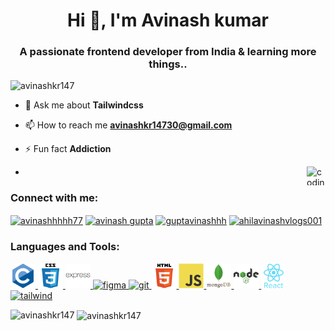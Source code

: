 <h1 align="center">Hi 👋, I'm Avinash kumar</h1>
<h3 align="center">A passionate frontend developer from India & learning more things..</h3>

<p align="left"> <img src="https://komarev.com/ghpvc/?username=avinashkr147&label=Profile%20views&color=0e75b6&style=flat" alt="avinashkr147" /> </p>

- 💬 Ask me about **Tailwindcss**

- 📫 How to reach me **avinashkr14730@gmail.com**

- ⚡ Fun fact **Addiction**
-  <img align="right" alt="coding"  height="30px" width="30px" src="https://camo.githubusercontent.com/2391d7be5a3b6dd…0302f302a4647443642557a7a5a7331564a4c75592e676966">

<h3 align="left">Connect with me:</h3>
<p align="left">
<a href="https://twitter.com/avinashhhhh77" target="blank"><img align="center" src="https://raw.githubusercontent.com/rahuldkjain/github-profile-readme-generator/master/src/images/icons/Social/twitter.svg" alt="avinashhhhh77" height="30" width="40" /></a>
<a href="https://linkedin.com/in/avinash gupta" target="blank"><img align="center" src="https://raw.githubusercontent.com/rahuldkjain/github-profile-readme-generator/master/src/images/icons/Social/linked-in-alt.svg" alt="avinash gupta" height="30" width="40" /></a>
<a href="https://instagram.com/guptavinashhh" target="blank"><img align="center" src="https://raw.githubusercontent.com/rahuldkjain/github-profile-readme-generator/master/src/images/icons/Social/instagram.svg" alt="guptavinashhh" height="30" width="40" /></a>
<a href="https://www.youtube.com/c/ahilavinashvlogs001" target="blank"><img align="center" src="https://raw.githubusercontent.com/rahuldkjain/github-profile-readme-generator/master/src/images/icons/Social/youtube.svg" alt="ahilavinashvlogs001" height="30" width="40" /></a>
</p>

<h3 align="left">Languages and Tools:</h3>
<p align="left"> <a href="https://www.cprogramming.com/" target="_blank" rel="noreferrer"> <img src="https://raw.githubusercontent.com/devicons/devicon/master/icons/c/c-original.svg" alt="c" width="40" height="40"/> </a> <a href="https://www.w3schools.com/css/" target="_blank" rel="noreferrer"> <img src="https://raw.githubusercontent.com/devicons/devicon/master/icons/css3/css3-original-wordmark.svg" alt="css3" width="40" height="40"/> </a> <a href="https://expressjs.com" target="_blank" rel="noreferrer"> <img src="https://raw.githubusercontent.com/devicons/devicon/master/icons/express/express-original-wordmark.svg" alt="express" width="40" height="40"/> </a> <a href="https://www.figma.com/" target="_blank" rel="noreferrer"> <img src="https://www.vectorlogo.zone/logos/figma/figma-icon.svg" alt="figma" width="40" height="40"/> </a> <a href="https://git-scm.com/" target="_blank" rel="noreferrer"> <img src="https://www.vectorlogo.zone/logos/git-scm/git-scm-icon.svg" alt="git" width="40" height="40"/> </a> <a href="https://www.w3.org/html/" target="_blank" rel="noreferrer"> <img src="https://raw.githubusercontent.com/devicons/devicon/master/icons/html5/html5-original-wordmark.svg" alt="html5" width="40" height="40"/> </a> <a href="https://developer.mozilla.org/en-US/docs/Web/JavaScript" target="_blank" rel="noreferrer"> <img src="https://raw.githubusercontent.com/devicons/devicon/master/icons/javascript/javascript-original.svg" alt="javascript" width="40" height="40"/> </a> <a href="https://www.mongodb.com/" target="_blank" rel="noreferrer"> <img src="https://raw.githubusercontent.com/devicons/devicon/master/icons/mongodb/mongodb-original-wordmark.svg" alt="mongodb" width="40" height="40"/> </a> <a href="https://nodejs.org" target="_blank" rel="noreferrer"> <img src="https://raw.githubusercontent.com/devicons/devicon/master/icons/nodejs/nodejs-original-wordmark.svg" alt="nodejs" width="40" height="40"/> </a> <a href="https://reactjs.org/" target="_blank" rel="noreferrer"> <img src="https://raw.githubusercontent.com/devicons/devicon/master/icons/react/react-original-wordmark.svg" alt="react" width="40" height="40"/> </a> <a href="https://tailwindcss.com/" target="_blank" rel="noreferrer"> <img src="https://www.vectorlogo.zone/logos/tailwindcss/tailwindcss-icon.svg" alt="tailwind" width="40" height="40"/> </a> </p>

<p><img align="left" src="https://github-readme-stats.vercel.app/api/top-langs?username=avinashkr147&show_icons=true&locale=en&layout=compact" alt="avinashkr147" /></p>

<p>&nbsp;<img align="center" src="https://github-readme-stats.vercel.app/api?username=avinashkr147&show_icons=true&locale=en" alt="avinashkr147" /></p>
